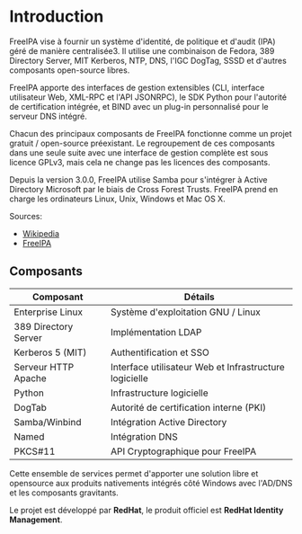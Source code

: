 # Introduction

FreeIPA vise à fournir un système d'identité, de politique et d'audit (IPA) géré de manière centralisée3. Il utilise une combinaison de Fedora, 389 Directory Server, MIT Kerberos, NTP, DNS, l'IGC DogTag, SSSD et d'autres composants open-source libres. 

FreeIPA apporte des interfaces de gestion extensibles (CLI, interface utilisateur Web, XML-RPC et l'API JSONRPC), le SDK Python pour l'autorité de certification intégrée, et BIND avec un plug-in personnalisé pour le serveur DNS intégré. 

Chacun des principaux composants de FreeIPA fonctionne comme un projet gratuit / open-source préexistant. Le regroupement de ces composants dans une seule suite avec une interface de gestion complète est sous licence GPLv3, mais cela ne change pas les licences des composants.

Depuis la version 3.0.0, FreeIPA utilise Samba pour s'intégrer à Active Directory Microsoft par le biais de Cross Forest Trusts. FreeIPA prend en charge les ordinateurs Linux, Unix, Windows et Mac OS X. 

Sources: 

  - [Wikipedia](https://fr.wikipedia.org/wiki/FreeIPA)
  - [FreeIPA](https://www.freeipa.org/)

## Composants

| Composant               | Détails   |
| -----------             | ----------- |
| Enterprise Linux        | Système d'exploitation GNU / Linux        |
| 389 Directory Server    | Implémentation LDAP        |
| Kerberos 5 (MIT)        |  Authentification et SSO |
| Serveur HTTP Apache     | Interface utilisateur Web et Infrastructure logicielle |
| Python                  | Infrastructure logicielle |
| DogTab                  | Autorité de certification interne (PKI) |
| Samba/Winbind           | Intégration Active Directory |
| Named                   | Intégration DNS |
| PKCS#11                 | API Cryptographique pour FreeIPA |

Cette ensemble de services permet d'apporter une solution libre et opensource aux produits nativements intégrés côté Windows avec l'AD/DNS et les composants gravitants.

Le projet est développé par **RedHat**, le produit officiel est **RedHat Identity Management**.